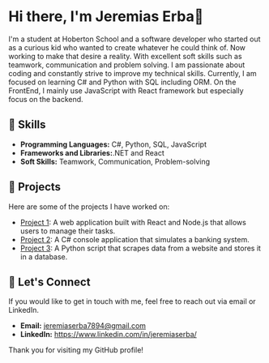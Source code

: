 <h1>Hi there, I'm Jeremias Erba👋</h1>

<p>I'm a student at Hoberton School and a software developer who started out as a curious kid who wanted to create whatever he could think of. Now working to make that desire a reality. With excellent soft skills such as teamwork, communication and problem solving. I am passionate about coding and constantly strive to improve my technical skills. Currently, I am focused on learning C# and Python with SQL including ORM. On the FrontEnd, I mainly use JavaScript with React framework but especially focus on the backend.</p>

<h2>🌟 Skills</h2>

<ul>
  <li><strong>Programming Languages:</strong> C#, Python, SQL, JavaScript</li>
  <li><strong>Frameworks and Libraries:</strong>.NET and React</li>
  <li><strong>Soft Skills:</strong> Teamwork, Communication, Problem-solving</li>
</ul>

<h2>🚀 Projects</h2>

<p>Here are some of the projects I have worked on:</p>

<ul>
  <li><a href="https://github.com/yourusername/project1">Project 1</a>: A web application built with React and Node.js that allows users to manage their tasks.</li>
  <li><a href="https://github.com/yourusername/project2">Project 2</a>: A C# console application that simulates a banking system.</li>
  <li><a href="https://github.com/yourusername/project3">Project 3</a>: A Python script that scrapes data from a website and stores it in a database.</li>
</ul>

<h2>💬 Let's Connect</h2>

<p>If you would like to get in touch with me, feel free to reach out via email or LinkedIn.</p>

<ul>
  <li><strong>Email:</strong> <a href="mailto:youremail@email.com">jeremiaserba7894@gmail.com</a></li>
  <li><strong>LinkedIn:</strong> <a href="https://www.linkedin.com/in/yourusername/">https://www.linkedin.com/in/jeremiaserba/</a></li>
</ul>

<p>Thank you for visiting my GitHub profile!</p>

